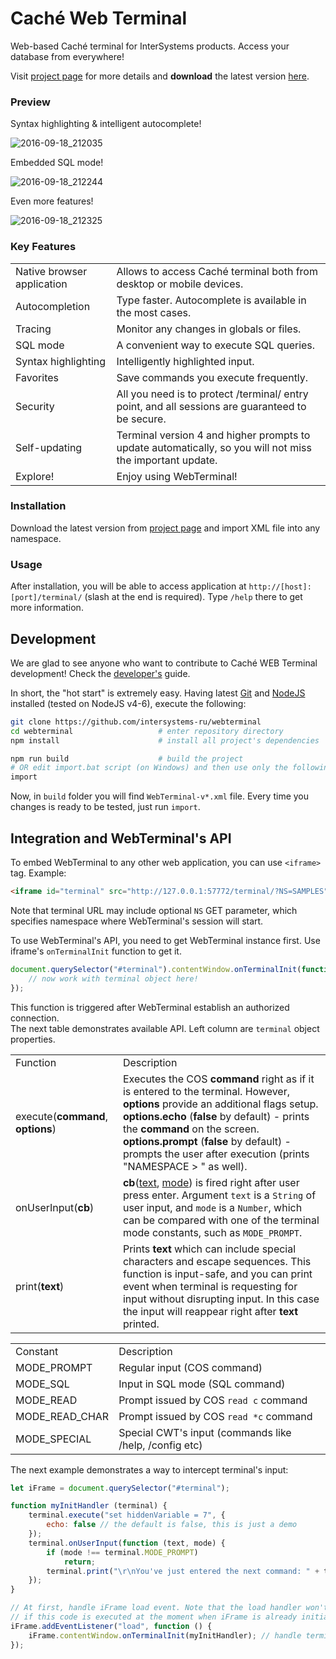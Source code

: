 # Caché Web Terminal
Web-based Caché terminal for InterSystems products. Access your database from everywhere!

Visit [project page](http://intersystems-ru.github.io/webterminal) for more details and **download** the latest version [here](http://intersystems-ru.github.io/webterminal/#downloads).

### Preview

Syntax highlighting & intelligent autocomplete!

![2016-09-18_212035](https://cloud.githubusercontent.com/assets/4989256/18618027/33a4b544-7de6-11e6-9bf5-a535a2dc4bca.png)

Embedded SQL mode!

![2016-09-18_212244](https://cloud.githubusercontent.com/assets/4989256/18618029/33a7183e-7de6-11e6-9a98-cceacca7b078.png)

Even more features!

![2016-09-18_212325](https://cloud.githubusercontent.com/assets/4989256/18618028/33a4c246-7de6-11e6-9ee9-4970223b0b31.png)

### Key Features
<table>
	<tr>
		<td class="info">Native browser application</td>
		<td>Allows to access Caché terminal both from desktop or mobile devices.</td>
	</tr>
	<tr>
		<td class="info">Autocompletion</td>
		<td>Type faster. Autocomplete is available in the most cases.</td>
	</tr>
	<tr>
		<td class="info">Tracing</td>
		<td>Monitor any changes in globals or files.</td>
	</tr>
	<tr>
		<td class="info">SQL mode</td>
		<td>A convenient way to execute SQL queries.</td>
	</tr>
	<tr>
		<td class="info">Syntax highlighting</td>
		<td>Intelligently highlighted input.</td>
	</tr>
	<tr>
		<td class="info">Favorites</td>
		<td>Save commands you execute frequently.</td>
	</tr>
	<tr>
		<td class="info">Security</td>
		<td>All you need is to protect /terminal/ entry point, and all sessions are guaranteed to be secure.</td>
	</tr>
	<tr>
		<td class="info">Self-updating</td>
		<td>Terminal version 4 and higher prompts to update automatically, so you will not miss the important update.</td>
	</tr>
	<tr>
		<td class="info">Explore!</td>
		<td>Enjoy using WebTerminal!</td>
	</tr>
</table>

### Installation
Download the latest version from <a href="http://intersystems-ru.github.io/webterminal/#downloads">project page</a> and import XML file into any namespace.

### Usage
After installation, you will be able to access application at `http://[host]:[port]/terminal/` (slash at the end is required).
Type `/help` there to get more information.

Development
-----------

We are glad to see anyone who want to contribute to Caché WEB Terminal development! Check the 
[developer's](https://github.com/intersystems-ru/webterminal/blob/master/CONTRIBUTING.md) guide.

In short, the "hot start" is extremely easy. Having latest [Git](https://git-scm.com/) and
[NodeJS](https://nodejs.org/en/) installed (tested on NodeJS v4-6), execute the following:

```sh
git clone https://github.com/intersystems-ru/webterminal
cd webterminal                   # enter repository directory
npm install                      # install all project's dependencies

npm run build                    # build the project
# OR edit import.bat script (on Windows) and then use only the following command:
import
```

Now, in `build` folder you will find `WebTerminal-v*.xml` file. Every time you
changes is ready to be tested, just run `import`. 

Integration and WebTerminal's API
---------------------------------

To embed WebTerminal to any other web application, you can use `<iframe>` tag.
Example:

```html
<iframe id="terminal" src="http://127.0.0.1:57772/terminal/?NS=SAMPLES"></iframe>
```

Note that terminal URL may include optional `NS` GET parameter, which specifies namespace
where WebTerminal's session will start.

To use WebTerminal's API, you need to get WebTerminal instance first. Use iframe's
`onTerminalInit` function to get it.

```js
document.querySelector("#terminal").contentWindow.onTerminalInit(function (terminal) {
    // now work with terminal object here!
});
```

This function is triggered after WebTerminal establish an authorized connection.  
The next table demonstrates available API. Left column are `terminal` object properties.

<table>
	<tr>
		<td>Function</td>
		<td>Description</td>
	</tr>
	<tr>
        <td>execute(<b>command</b>, <b>options</b>)</td>
        <td>
            Executes the COS <b>command</b> right as if it is entered
            to the terminal. However, <b>options</b> provide an
            additional flags setup.<br/>
            <b>options.echo</b> (<b>false</b> by default) - prints the
            <b>command</b> on the screen.<br/>
            <b>options.prompt</b> (<b>false</b> by default) - prompts
            the user after execution (prints "NAMESPACE > " as well).
        </td>
    </tr>
	<tr>
        <td>onUserInput(<b>cb</b>)</td>
        <td>
            <b>cb</b>(<u>text</u>, <u>mode</u>) is fired right after user press enter. Argument
            <code>text</code> is a <code>String</code> of user input, and
            <code>mode</code> is a <code>Number</code>, which can be compared
            with one of the terminal mode constants, such as <code>MODE_PROMPT</code>.
        </td>
    </tr>
    <tr>
        <td>print(<b>text</b>)</td>
        <td>
            Prints <b>text</b> which can include special characters and
            escape sequences. This function is input-safe, and you can
            print event when terminal is requesting for input without
            disrupting input. In this case the input will reappear
            right after <b>text</b> printed. 
        </td>
    </tr>
</table>

<table>
    <tr>
		<td>Constant</td>
		<td>Description</td>
	</tr>
    <tr><td>MODE_PROMPT</td><td>Regular input (COS command)</td></tr>
    <tr><td>MODE_SQL</td><td>Input in SQL mode (SQL command)</td></tr>
    <tr><td>MODE_READ</td><td>Prompt issued by COS <code>read c</code> command</td></tr>
    <tr><td>MODE_READ_CHAR</td><td>Prompt issued by COS <code>read *c</code> command</td></tr>
    <tr><td>MODE_SPECIAL</td><td>Special CWT's input (commands like /help, /config etc)</td></tr>
</table>

The next example demonstrates a way to intercept terminal's input:

```js
let iFrame = document.querySelector("#terminal");

function myInitHandler (terminal) {
    terminal.execute("set hiddenVariable = 7", {
        echo: false // the default is false, this is just a demo
    });
    terminal.onUserInput(function (text, mode) {
        if (mode !== terminal.MODE_PROMPT)
            return;
        terminal.print("\r\nYou've just entered the next command: " + text);
    });
}

// At first, handle iFrame load event. Note that the load handler won't work
// if this code is executed at the moment when iFrame is already initialized.
iFrame.addEventListener("load", function () {
    iFrame.contentWindow.onTerminalInit(myInitHandler); // handle terminal initialization
});
```